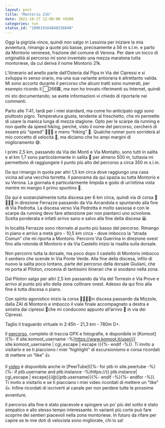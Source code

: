 ```yaml
---
layout: post
title: "Montorio 21k"
date: 2021-10-17 12:00:00 +0200
categories: run
status_id: "109619164848316840"
---
```


Oggi la pigrizia vince, quindi non salgo in Lessinia per iniziare la mia avventura, rimango a quote più basse, precisamente a 56 m s.l.m. e parto da Montorio veronese, frazione del comune di Verona. Per dare un tocco di originalità al percorso mi sono inventato una mezza maratona tutta montoriese, da cui deriva il nome Montorio 21k.

L’itinerario ad anello parte dall’Osteria dal Pipa in Via dei Cipressi e si sviluppa in senso orario, ma una sua variante antioraria è altrettanto valida. Mi sono accorto durante il percorso che alcuni tratti sono numerati, per esempio ricordo il ⬜️266🟥, ma non ho trovato riferimenti su Internet, quindi mi sto documentando;  se avete informazioni vi chiedo di riportarle nei commenti.

Parto alle 7:41, tardi per i miei standard, ma come ho anticipato oggi sono piuttosto pigro. Temperatura giusta, tendente al freschetto, che mi permette di usare la manica lunga di mezza stagione. Opto per le scarpe da running e non quelle da speed hiking, perché, visto il nome del percorso, cercherò di essere più “speed” 🏃🏻‍♂️ e meno “hiking” 🥾. Qualche runner puro sorriderà al mio concetto di velocità 🐌, ma diciamo che ho ampi margini di miglioramento 😅.

I primi 2,5 km, passando da Via dei Monti e Via Montalto, sono tutti in salita e al km 1,7 sono particolarmente in salita 🥵 per almeno 500 m, tuttavia mi permettono di raggiungere il punto più alto del percorso a circa 350 m s.l.m.

Da qui rimango in quota per altri 1,5 km circa dove raggiungo una casa vicina ad una vecchia torretta. Il panorama da qui spazia su tutta Montorio e su Verona. La giornata è particolarmente limpida e godo di un’ottima vista mentre mi mangio il primo spuntino 🤤.

Da qui è sostanzialmente tutta discesa per 6 km circa, quindi via di corsa 🐌🏃🏻‍♂️ in direzione Ferrazze passando da Via Arcandola e spuntando alla fine di Via Pedrotta. La discesa verso Via Pedrotta è molto sassosa e con le scarpe da running devo fare attenzione per non piantarci uno scivolone. Scelta ponderata e infatti arrivo sano e salvo alla fine della discesa 😀.

In località Ferrazze sono ritornato al punto più basso del percorso. Rimango in piano e arrivo a metà giro - 10,5 km circa - dove imbocco la “strada Comun” che mi riporta a Montorio. Percorro Via Guerrina in direzione ovest fino alla rotonda di Montorio e da Via Castello inizio la risalita sulla dorsale.

Non percorro tutta la dorsale, ma poco dopo il castello di Montorio imbocco il sentiero che scende in Via Ponte Verde. Alla fine della discesa, infilo di nuovo la salita poco lontano, parte del percorso della dorsale Giuliani, che mi porta al Piloton, crocevia di tantissimi itinerari che si snodano nella zona.

Dal Piloton salgo per altri 2,5 km passando da Via del Torresin e Via Prove e arrivo al punto più alto della zona collinare ovest. Adesso da qui fino alla fine è tutta discesa o piano.

Con spirito agonistico inizio la corsa 🐌🏃🏻‍♂️in discesa passando da Mizzole, dalla ZAI di Montorio e imbocco il viale finale accompagnato a destra e sinistra dai cipressi 🌲che mi conducono appunto all’arrivo  🏁 in via dei Cipressi.

Taglio il traguardo virtuale in 2:45h - 21,3 km - 780m D+.

Il [percorso][percorso], completo di traccia GPX e fotografie, è disponibile in [Komoot]({%- if site.komoot_username -%}https://www.komoot.it/user/{{ site.komoot_username | cgi_escape | escape }}{%- endif -%}). Ti invito a visitarlo e se ti piacciono i miei “highlight” di escursionismo e corsa ricordati di mettere un “like” 👍.

Il [video][video] è disponibile anche in [PeerTube]({%- for ptb in site.peertube -%}{%- if ptb.username and ptb.instance -%}https://{{ ptb.instance| cgi_escape | escape}}/@{{ptb.username}}{%- endif -%}{%- endfor -%}). Ti invito a visitarlo e se ti piacciano i miei video ricordati di mettere un “like” 👍. Infine ricordati di iscriverti al canale per non perdere tutte le prossime avventure.

Il percorso alla fine è stato piacevole e spingere un po’ più del solito è stato simpatico e allo stesso tempo interessante. In varianti più corte può fare scoprire dei sentieri piacevoli nella zona montoriese. In futuro da rifare per capire se le mie doti di velocista sono migliorate, chi lo sa!

[percorso]: https://www.komoot.it/tour/526583132?ref=wtd
[video]: https://peertube.uno/w/nAz7uw2WZKWbUytz7XrDP9
